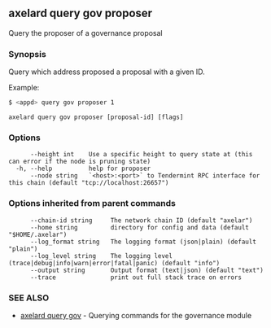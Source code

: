 ## axelard query gov proposer

Query the proposer of a governance proposal

### Synopsis

Query which address proposed a proposal with a given ID.

Example:

```bash
$ <appd> query gov proposer 1
```

```
axelard query gov proposer [proposal-id] [flags]
```

### Options

```
      --height int    Use a specific height to query state at (this can error if the node is pruning state)
  -h, --help          help for proposer
      --node string   `<host>:<port>` to Tendermint RPC interface for this chain (default "tcp://localhost:26657")
```

### Options inherited from parent commands

```
      --chain-id string     The network chain ID (default "axelar")
      --home string         directory for config and data (default "$HOME/.axelar")
      --log_format string   The logging format (json|plain) (default "plain")
      --log_level string    The logging level (trace|debug|info|warn|error|fatal|panic) (default "info")
      --output string       Output format (text|json) (default "text")
      --trace               print out full stack trace on errors
```

### SEE ALSO

- [axelard query gov](/cli-docs/v0_31_0/axelard_query_gov) - Querying commands for the governance module
